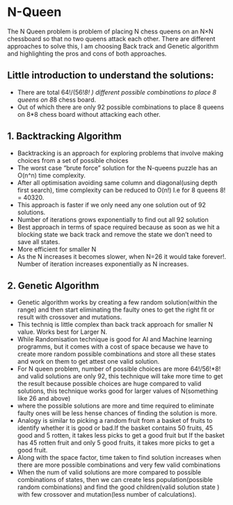 # N-Queen
The N Queen problem is problem of placing N chess queens on an N×N chessboard so that no two queens attack each other.
There are different approaches to solve this, I am choosing Back track and Genetic algorithm and highlighting the pros and cons of both approaches.

## Little introduction to understand the solutions:

- There are total 64!/(56!*8! ) different possible combinations to place 8 queens on 8*8 chess board.
- Out of which there are only 92 possible combinations to place 8 queens on 8*8 chess board without attacking each other.

## 1. Backtracking Algorithm
- Backtracking is an approach for exploring problems that involve making choices from a set of possible choices 
- The worst case “brute force” solution for the N-queens puzzle has an O(n^n) time complexity.
- After all optimisation avoiding same column and diagonal(using depth first search), time complexity can be reduced to O(n!) I.e for 8 queens 8! = 40320.
- This approach is faster if we only need any one solution out of 92 solutions.
- Number of iterations grows exponentially to find out all 92 solution 
- Best approach in terms of space required because as soon as we hit a blocking state we back track and remove the state we don’t need to save all states.
- More efficient for smaller N
- As the N increases it becomes slower, when N=26 it would take forever!. Number of iteration increases exponentially as N increases.

## 2. Genetic Algorithm 
- Genetic algorithm works by creating a few random solution(within the range) and then start eliminating the faulty ones to get the right fit or result with crossover and mutations.
- This techniq is little complex than back track approach for smaller N value. Works best for Larger N.
- While Randomisation technique is good for AI and Machine learning programms, but it comes with a cost of space because we have to create more random  possible combinations and store all these states and work on them to get attest one valid solution.
- For N queen problem, number of possible choices are more 64!/56!*8! and valid solutions are only 92, this technique will take more time to get the result because possible choices are huge compared to valid solutions, this technique works good for larger values of N(something like 26 and above) 
- where the possible solutions are more and time required to eliminate faulty ones will be less hense chances of finding the solution is more.
- Analogy is similar to picking a random fruit from a basket of fruits to identify whether it is good or bad.If the basket contains 50 fruits, 45 good and 5 rotten, it takes less picks to get a good fruit but If the basket has 45 rotten fruit and only 5 good fruits, it takes more picks to get a good fruit.
- Along with the space factor, time taken to find solution increases when there are more possible combinations and very few valid combinations
- When the num of  valid solutions are more compared to possible combinations of states, then we can create less population(possible random combinations) and find the good children(valid solution state ) with few crossover and mutation(less number of calculations).



